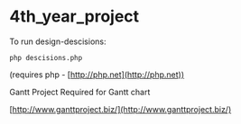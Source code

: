 # 4th_year_project

To run design-descisions:
	
```
php descisions.php
```

(requires php - [http://php.net](http://php.net))


Gantt Project Required for Gantt chart

[http://www.ganttproject.biz/](http://www.ganttproject.biz/)